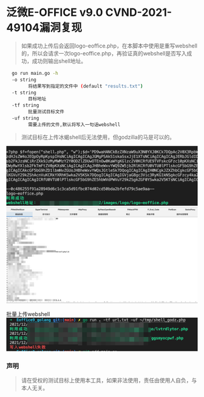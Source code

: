 # 泛微E-OFFICE v9.0 CVND-2021-49104漏洞复现

> 如果成功上传后会返回logo-eoffice.php，在本脚本中使用是重写webshell的，所以会请求一次logo-eoffice.php，再验证真的webshell是否写入成功，成功则输出shell地址。

```bash
  go run main.go -h
  -o string
        将结果写到指定的文件中 (default "results.txt")
  -t string
        目标地址
  -tf string
        批量测试目标文件
  -uf string
        需要上传的文件,默认将写入一句话webshell
```

> 测试目标在上传冰蝎shell后无法使用，但godzilla的马是可以的。

![](img/1.png)
![](img/2.png)

批量上传webshell
![](img/3.png)

### 声明 
> 请在受权的测试目标上使用本工具，如果非法使用，责任由使用人自负，与本人无关。
